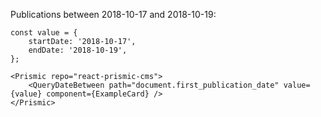 Publications between 2018-10-17 and 2018-10-19:

    const value = {
        startDate: '2018-10-17',
        endDate: '2018-10-19',
    };

    <Prismic repo="react-prismic-cms">
        <QueryDateBetween path="document.first_publication_date" value={value} component={ExampleCard} />
    </Prismic>
